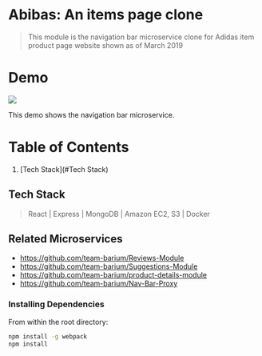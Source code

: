 # Abibas: An items page clone

> This module is the navigation bar microservice clone for Adidas item product page website shown as of March 2019

# Demo

![](abibasReadMe.gif)

This demo shows the navigation bar microservice.

# Table of Contents

1. [Tech Stack](#Tech Stack)

## Tech Stack

> React | Express | MongoDB | Amazon EC2, S3 | Docker

## Related Microservices

- https://github.com/team-barium/Reviews-Module
- https://github.com/team-barium/Suggestions-Module
- https://github.com/team-barium/product-details-module
- https://github.com/team-barium/Nav-Bar-Proxy

### Installing Dependencies

From within the root directory:

```sh
npm install -g webpack
npm install
```
